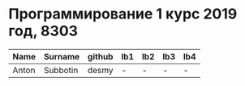 # Программирование 1 курс 2019 год, 8303
| Name         | Surname     | github       | lb1   | lb2   | lb3   | lb4   |
|:-------------|:------------|:-------------|:------|:------|:------|:------|
| Anton        | Subbotin    | desmy        | -     | -     | -     | -     |
